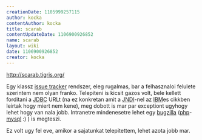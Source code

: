 ```yaml
---
creationDate: 1105999257115 
author: kocka 
contentAuthor: kocka 
title: scarab 
contentUpdateDate: 1106900926852 
name: scarab 
layout: wiki 
date: 1106900926852 
creator: kocka 
---
```

http://scarab.tigris.org/

Egy klassz [issue tracker](issue%20tracker.html) rendszer, eleg rugalmas, bar a felhasznaloi felulete szerintem nem olyan franko. Telepiteni is kicsit gazos volt, bele kellett forditani a [JDBC](JDBC.html) URLt (na ez konkretan amit a [JNDI](JNDI.html)-nel az [IBM](IBM.html)es cikkben leirtak hogy miert nem kene), meg dobott is mar par exceptiont ugyhogy lehet hogy van nala jobb. Intranetre mindenesetre lehet egy [bugzilla](Missing.html) ([php](PHP.html)-[mysql](MySQL.html) :) ) is megteszi.

Ez volt ugy fel eve, amikor a sajatunkat telepitettem, lehet azota jobb mar.
